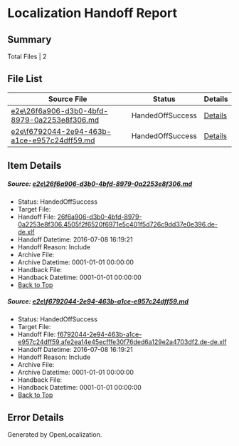 # <a name='report-top'></a> Localization Handoff Report

## Summary
 Total Files | 2

## File List
 Source File | Status | Details 
 ----------- | ------ | ------- 
 [e2e\26f6a906-d3b0-4bfd-8979-0a2253e8f306.md](https://github.com/OpenLocalizationTestOrg/oltest/blob/4ba7b69bc1c3b24e58f637bb2f15631cd46285d0/e2e/26f6a906-d3b0-4bfd-8979-0a2253e8f306.md) | HandedOffSuccess | [Details](#0fbcd2c1c634897e3f470dd79ef7d27eecf8d9955)
 [e2e\f6792044-2e94-463b-a1ce-e957c24dff59.md](https://github.com/OpenLocalizationTestOrg/oltest/blob/4ba7b69bc1c3b24e58f637bb2f15631cd46285d0/e2e/f6792044-2e94-463b-a1ce-e957c24dff59.md) | HandedOffSuccess | [Details](#3af170ba6d1b81d8a14d0443a05d1ec23f80199315)

## Item Details
##### <a name='0fbcd2c1c634897e3f470dd79ef7d27eecf8d9955'></a> Source: [e2e\26f6a906-d3b0-4bfd-8979-0a2253e8f306.md](https://github.com/OpenLocalizationTestOrg/oltest/blob/4ba7b69bc1c3b24e58f637bb2f15631cd46285d0/e2e/26f6a906-d3b0-4bfd-8979-0a2253e8f306.md)
* Status: HandedOffSuccess
* Target File: 
* Handoff File: [26f6a906-d3b0-4bfd-8979-0a2253e8f306.4505f2f6520f6971e5c401f5d726c9dd37e0e396.de-de.xlf](https://github.com/OpenLocalizationTestOrg/olhandoff-e2e/blob/b1d195e9db3d750ca059e5f4bd18ce35f3bd45df/ol-handoff/OpenLocalizationTestOrg/oltest-dede-fly/ci/ht/26f6a906-d3b0-4bfd-8979-0a2253e8f306.4505f2f6520f6971e5c401f5d726c9dd37e0e396.de-de.xlf)
* Handoff Datetime: 2016-07-08 16:19:21
* Handoff Reason: Include
* Archive File: 
* Archive Datetime: 0001-01-01 00:00:00
* Handback File: 
* Handback Datetime: 0001-01-01 00:00:00
* [Back to Top](#report-top)

##### <a name='3af170ba6d1b81d8a14d0443a05d1ec23f80199315'></a> Source: [e2e\f6792044-2e94-463b-a1ce-e957c24dff59.md](https://github.com/OpenLocalizationTestOrg/oltest/blob/4ba7b69bc1c3b24e58f637bb2f15631cd46285d0/e2e/f6792044-2e94-463b-a1ce-e957c24dff59.md)
* Status: HandedOffSuccess
* Target File: 
* Handoff File: [f6792044-2e94-463b-a1ce-e957c24dff59.afe2ea14e45ecfffe30f76ded6a129e2a4703df2.de-de.xlf](https://github.com/OpenLocalizationTestOrg/olhandoff-e2e/blob/b1d195e9db3d750ca059e5f4bd18ce35f3bd45df/ol-handoff/OpenLocalizationTestOrg/oltest-dede-fly/ci/ht/f6792044-2e94-463b-a1ce-e957c24dff59.afe2ea14e45ecfffe30f76ded6a129e2a4703df2.de-de.xlf)
* Handoff Datetime: 2016-07-08 16:19:21
* Handoff Reason: Include
* Archive File: 
* Archive Datetime: 0001-01-01 00:00:00
* Handback File: 
* Handback Datetime: 0001-01-01 00:00:00
* [Back to Top](#report-top)


## Error Details

Generated by OpenLocalization.
